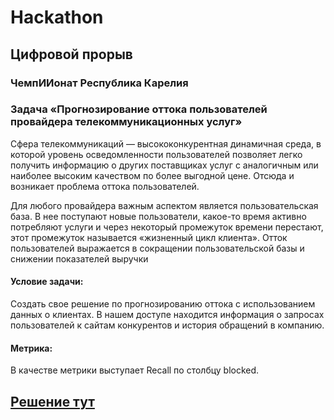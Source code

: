 # Hackathon

## Цифровой прорыв
### ЧемпИИонат Республика Карелия
### Задача «Прогнозирование оттока пользователей провайдера телекоммуникационных услуг»

Сфера телекоммуникаций — высококонкурентная динамичная среда, в которой уровень осведомленности пользователей позволяет легко получить информацию о других поставщиках услуг с аналогичным или наиболее высоким качеством по более выгодной цене. Отсюда и возникает проблема оттока пользователей.

Для любого провайдера важным аспектом является пользовательская база. В нее поступают новые пользователи, какое-то время активно потребляют услуги и через некоторый промежуток времени перестают, этот промежуток называется «жизненный цикл клиента». Отток пользователей выражается в сокращении пользовательской базы и снижении показателей выручки

#### Условие задачи:
Создать свое решение по прогнозированию оттока с использованием данных о клиентах. В нашем доступе находится информация о запросах пользователей к сайтам конкурентов и история обращений в компанию.

#### Метрика:
В качестве метрики выступает Recall по столбцу blocked.

## [Решение тут]()
